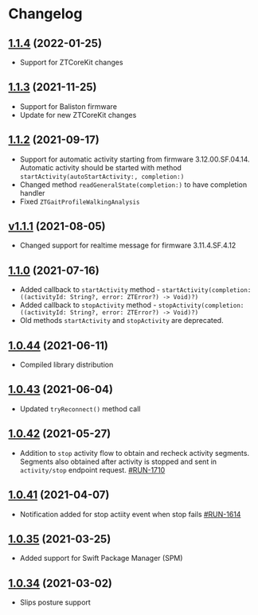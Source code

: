 # Changelog

## [1.1.4](https://github.com/zhortech/ztsafetykit-ios-sdk.git/-/tags/1.1.4) (2022-01-25)

- Support for ZTCoreKit changes

## [1.1.3](https://github.com/zhortech/ztsafetykit-ios-sdk.git/-/tags/1.1.3) (2021-11-25)

- Support for Baliston firmware
- Update for new ZTCoreKit changes

## [1.1.2](https://github.com/zhortech/ztsafetykit-ios-sdk.git/-/tags/1.1.2) (2021-09-17)

- Support for automatic activity starting from firmware 3.12.00.SF.04.14.  Automatic activity should be started with method `startActivity(autoStartActivity:, completion:)`
- Changed method `readGeneralState(completion:)` to have completion handler
- Fixed `ZTGaitProfileWalkingAnalysis`

## [v1.1.1](https://github.com/zhortech/ztsafetykit-ios-sdk.git/-/tags/1.1.1) (2021-08-05)

- Changed support for realtime message for firmware 3.11.4.SF.4.12

## [1.1.0](https://github.com/zhortech/ztsafetykit-ios-sdk.git/-/tags/1.1.0) (2021-07-16)

- Added callback to `startActivity` method - `startActivity(completion: ((activityId: String?, error: ZTError?) -> Void)?)` 
- Added callback to  `stopActivity` method - `stopActivity(completion: ((activityId: String?, error: ZTError?) -> Void)?)`
- Old methods `startActivity` and `stopActivity` are deprecated. 

## [1.0.44](https://github.com/zhortech/ztsafetykit-ios-sdk.git/-/tags/1.0.44) (2021-06-11)

- Compiled library distribution

## [1.0.43](https://github.com/zhortech/ztsafetykit-ios-sdk.git/-/tags/1.0.43) (2021-06-04)

- Updated `tryReconnect()` method call

## [1.0.42](https://github.com/zhortech/ztsafetykit-ios-sdk.git/-/tags/1.0.42) (2021-05-27)

- Addition to `stop` activity flow to obtain and recheck activity segments. Segments also obtained after activity is stopped and sent in `activity/stop` endpoint request.    [\#RUN-1710](https://zhortech.atlassian.net/browse/RUN-1710)

## [1.0.41](https://github.com/zhortech/ztsafetykit-ios-sdk.git/-/tags/1.0.41) (2021-04-07)

- Notification added for stop actiity event when stop fails  [\#RUN-1614](https://zhortech.atlassian.net/browse/RUN-1614)

## [1.0.35](https://github.com/zhortech/ztsafetykit-ios-sdk.git/-/tags/1.0.35) (2021-03-25)

- Added support for Swift Package Manager (SPM)

## [1.0.34](https://github.com/zhortech/ztsafetykit-ios-sdk.git/-/tags/1.0.34) (2021-03-02)

- Slips posture support  
